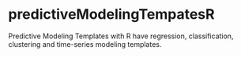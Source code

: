 # predictiveModelingTempatesR
Predictive Modeling Templates with R have regression, classification, clustering and time-series modeling templates. 
